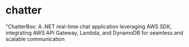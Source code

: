 # chatter
"ChatterBox: A .NET real-time chat application leveraging AWS SDK, integrating AWS API Gateway, Lambda, and DynamoDB for seamless and scalable communication
